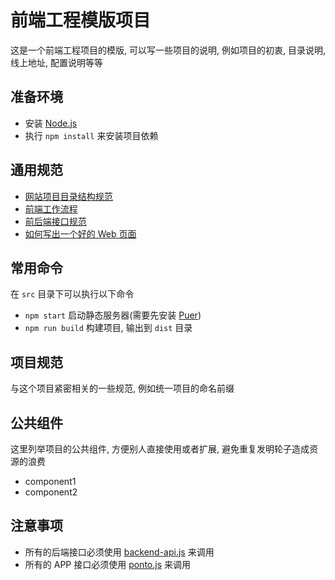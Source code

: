 # 前端工程模版项目

这是一个前端工程项目的模版, 可以写一些项目的说明, 例如项目的初衷, 目录说明, 线上地址, 配置说明等等

## 准备环境

* 安装 [Node.js](https://nodejs.org/)
* 执行 `npm install` 来安装项目依赖

## 通用规范

* [网站项目目录结构规范](https://github.com/appbone/mobile-spa-boilerplate/blob/master/directory.md)
* [前端工作流程](https://github.com/f2e-journey/treasure/blob/master/workflow.md)
* [前后端接口规范](https://github.com/f2e-journey/treasure/blob/master/api.md)
* [如何写出一个好的 Web 页面](https://github.com/f2e-journey/xueqianban/issues/11)

## 常用命令

在 `src` 目录下可以执行以下命令

* `npm start` 启动静态服务器(需要先安装 [Puer](https://github.com/leeluolee/puer))
* `npm run build` 构建项目, 输出到 `dist` 目录

## 项目规范

与这个项目紧密相关的一些规范, 例如统一项目的命名前缀

## 公共组件

这里列举项目的公共组件, 方便别人直接使用或者扩展, 避免重复发明轮子造成资源的浪费

* component1
* component2

## 注意事项

* 所有的后端接口必须使用 [backend-api.js](https://github.com/ufologist/backend-api) 来调用
* 所有的 APP 接口必须使用 [ponto.js](https://github.com/Wikia/ponto) 来调用